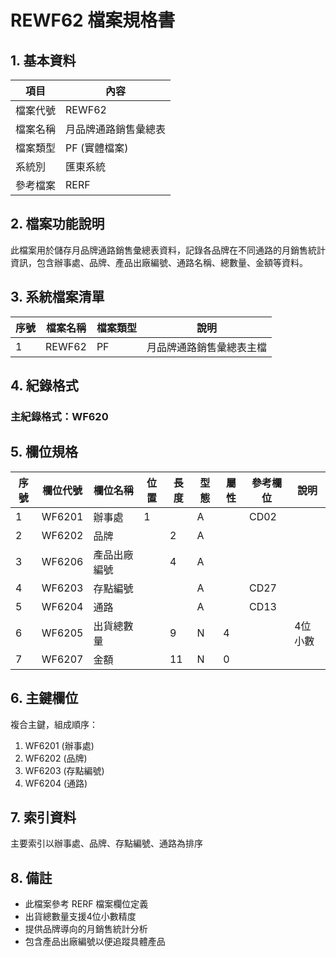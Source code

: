 # REWF62 檔案規格書

## 1. 基本資料

| 項目 | 內容 |
|------|------|
| 檔案代號 | REWF62 |
| 檔案名稱 | 月品牌通路銷售彙總表 |
| 檔案類型 | PF (實體檔案) |
| 系統別 | 匯東系統 |
| 參考檔案 | RERF |

## 2. 檔案功能說明

此檔案用於儲存月品牌通路銷售彙總表資料，記錄各品牌在不同通路的月銷售統計資訊，包含辦事處、品牌、產品出廠編號、通路名稱、總數量、金額等資料。

## 3. 系統檔案清單

| 序號 | 檔案名稱 | 檔案類型 | 說明 |
|------|----------|----------|------|
| 1 | REWF62 | PF | 月品牌通路銷售彙總表主檔 |

## 4. 紀錄格式

### 主紀錄格式：WF620

## 5. 欄位規格

| 序號 | 欄位代號 | 欄位名稱 | 位置 | 長度 | 型態 | 屬性 | 參考欄位 | 說明 |
|------|----------|----------|------|------|------|------|----------|------|
| 1 | WF6201 | 辦事處 | 1 | | A | | CD02 | |
| 2 | WF6202 | 品牌 | | 2 | A | | | |
| 3 | WF6206 | 產品出廠編號 | | 4 | A | | | |
| 4 | WF6203 | 存點編號 | | | A | | CD27 | |
| 5 | WF6204 | 通路 | | | A | | CD13 | |
| 6 | WF6205 | 出貨總數量 | | 9 | N | 4 | | 4位小數 |
| 7 | WF6207 | 金額 | | 11 | N | 0 | | |

## 6. 主鍵欄位

複合主鍵，組成順序：
1. WF6201 (辦事處)
2. WF6202 (品牌)
3. WF6203 (存點編號)
4. WF6204 (通路)

## 7. 索引資料

主要索引以辦事處、品牌、存點編號、通路為排序

## 8. 備註

- 此檔案參考 RERF 檔案欄位定義
- 出貨總數量支援4位小數精度
- 提供品牌導向的月銷售統計分析
- 包含產品出廠編號以便追蹤具體產品 